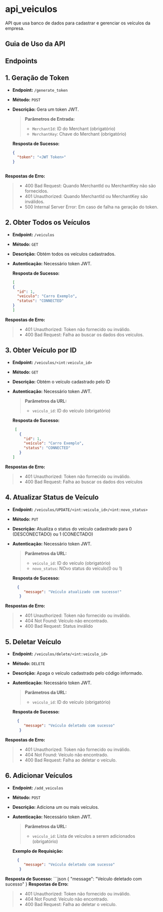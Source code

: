 # api_veiculos
API que usa banco de dados para cadastrar e gerenciar os veículos da empresa.

## Guia de Uso da API

## Endpoints

## 1. Geração de Token
- **Endpoint:** `/generate_token`
- **Método:** `POST`
- **Descrição:** Gera um token JWT.

  > **Parâmetros de Entrada:**
  > - `MerchantId`: ID do Merchant (obrigatório)
  > - `MerchantKey`: Chave do Merchant (obrigatório)

  **Resposta de Sucesso:**
  ```json
  {
    "token": "<JWT Token>"
  }
 
 **Respostas de Erro:**
> - 400 Bad Request: Quando MerchantId ou MerchantKey não são fornecidos.
> - 401 Unauthorized: Quando MerchantId ou MerchantKey são inválidos.
> - 500 Internal Server Error: Em caso de falha na geração do token.

## 2. Obter Todos os Veículos
- **Endpoint:** `/veiculos`
- **Método:** `GET`
- **Descrição:** Obtém todos os veículos cadastrados.
- **Autenticação:** Necessário token JWT.

  **Resposta de Sucesso:**
     ```json
     [
     {
       "id": 1,
       "veiculo": "Carro Exemplo",
       "status": "CONNECTED"
     }
   ]
**Respostas de Erro:**
 > - 401 Unauthorized: Token não fornecido ou inválido.
 > - 400 Bad Request: Falha ao buscar os dados dos veículos.

## 3. Obter Veículo por ID
- **Endpoint:** `/veiculos/<int:veiculo_id>`
- **Método:** `GET`
- **Descrição:** Obtém o veículo cadastrado pelo ID
- **Autenticação:** Necessário token JWT.

   > **Parâmetros da URL:**
   > - `veiculo_id`: ID do veículo (obrigatório)

  **Resposta de Sucesso:**
   ```json
    [
      {
        "id": 1,
        "veículo": "Carro Exemplo",
        "status": "CONNECTED"
      }
  ]
**Respostas de Erro:**
 > - 401 Unauthorized: Token não fornecido ou inválido.
 > - 400 Bad Request: Falha ao buscar os dados dos veículos

## 4. Atualizar Status de Veículo
  - **Endpoint:** `/veiculos/UPDATE/<int:veiculo_id>/<int:novo_status>`
  - **Método:** `PUT`
  - **Descrição:** Atualiza o status do veículo cadastrado para 0 (DESCONECTADO) ou 1 (CONECTADO)
  - **Autenticação:** Necessário token JWT.
  
     > **Parâmetros da URL:**
     > - `veiculo_id`: ID do veículo (obrigatório)
     > - `novo_status`: NOvo status do veículo(0 ou 1)
  
    **Resposta de Sucesso:**
     ```json
       {
          "message": "Veículo atualizado com sucesso!"
        }
  **Respostas de Erro:**
   > - 401 Unauthorized: Token não fornecido ou inválido.
   > - 404 Not Found: Veículo não encontrado.
   > - 400 Bad Request: Status inválido

## 5. Deletar Veículo
  - **Endpoint:** `/veiculos/delete/<int:veiculo_id>`
  - **Método:** `DELETE`
  - **Descrição:** Apaga o veículo cadastrado pelo código informado.
  - **Autenticação:** Necessário token JWT.
  
     > **Parâmetros da URL:**
     > - `veiculo_id`: ID do veículo (obrigatório)
     
    **Resposta de Sucesso:**
     ```json
       {
          "message": "Veículo deletado com sucesso"
        }
  **Respostas de Erro:**
   > - 401 Unauthorized: Token não fornecido ou inválido.
   > - 404 Not Found: Veículo não encontrado.
   > - 400 Bad Request: Falha ao deletar o veículo.

## 6. Adicionar Veículos
  - **Endpoint:** `/add_veiculos`
  - **Método:** `POST`
  - **Descrição:** Adiciona um ou mais veículos.
  - **Autenticação:** Necessário token JWT.
  
     > **Parâmetros da URL:**
     > - `veiculo_id`: Lista de veículos a serem adicionados (obrigatório)

    **Exemplo de Requisição:**
     ```json
       {
          "message": "Veículo deletado com sucesso"
        }
     
  **Resposta de Sucesso:**
     ```json
       {
          "message": "Veículo deletado com sucesso"
        }
  **Respostas de Erro:**
   > - 401 Unauthorized: Token não fornecido ou inválido.
   > - 404 Not Found: Veículo não encontrado.
   > - 400 Bad Request: Falha ao deletar o veículo.


